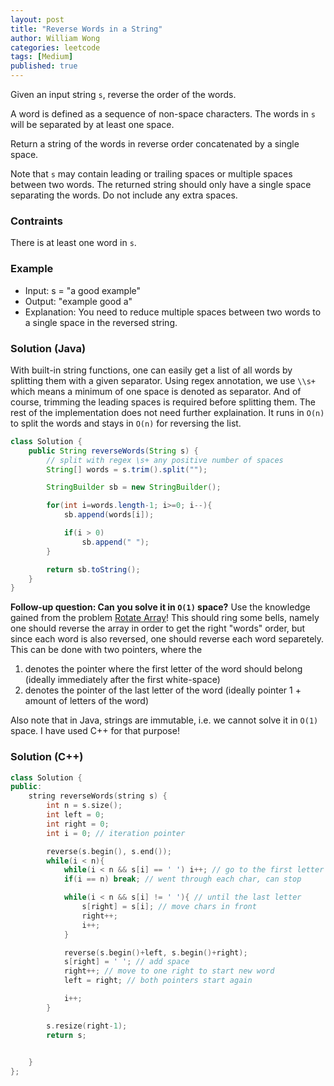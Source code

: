 ```yaml
---
layout: post
title: "Reverse Words in a String"
author: William Wong
categories: leetcode
tags: [Medium]
published: true
---
```

Given an input string `s`, reverse the order of the words.

A word is defined as a sequence of non-space characters. The words in `s` will be separated by at least one space.

Return a string of the words in reverse order concatenated by a single space.

Note that `s` may contain leading or trailing spaces or multiple spaces between two words. 
The returned string should only have a single space separating the words. Do not include any extra spaces.

### Contraints
There is at least one word in `s`.

### Example
- Input: s = "a good   example"
- Output: "example good a"
- Explanation: You need to reduce multiple spaces between two words to a single space in the reversed string.

### Solution (Java)

With built-in string functions, one can easily get a list of all words by splitting them with a given separator.
Using regex annotation, we use `\\s+` which means a minimum of one space is denoted as separator. And of course, trimming the leading spaces
is required before splitting them.
The rest of the implementation does not need further explaination. It runs in `O(n)` to split the words and stays in `O(n)` for reversing the list.

```java
class Solution {
    public String reverseWords(String s) {
        // split with regex \s+ any positive number of spaces
        String[] words = s.trim().split("");

        StringBuilder sb = new StringBuilder();

        for(int i=words.length-1; i>=0; i--){
            sb.append(words[i]);

            if(i > 0)
                sb.append(" ");
        }

        return sb.toString();
    }
}
```

**Follow-up question: Can you solve it in `O(1)` space?**
Use the knowledge gained from the problem [Rotate Array](https://wongwil.github.io/leetcode/2024/04/18/rotate-array.html)! This should ring some bells,
namely one should reverse the array in order to get the right "words" order, but since each word is also reversed, one should reverse each word separetely.
This can be done with two pointers, where the 
1) denotes the pointer where the first letter of the word should belong (ideally immediately after the first white-space)
2) denotes the pointer of the last letter of the word (ideally pointer 1 + amount of letters of the word)

Also note that in Java, strings are immutable, i.e. we cannot solve it in `O(1)` space. I have used C++ for that purpose!

### Solution (C++)
```c++
class Solution {
public:
    string reverseWords(string s) {
        int n = s.size();
        int left = 0; 
        int right = 0; 
        int i = 0; // iteration pointer

        reverse(s.begin(), s.end());
        while(i < n){
            while(i < n && s[i] == ' ') i++; // go to the first letter
            if(i == n) break; // went through each char, can stop

            while(i < n && s[i] != ' '){ // until the last letter
                s[right] = s[i]; // move chars in front
                right++;
                i++;
            }

            reverse(s.begin()+left, s.begin()+right);
            s[right] = ' '; // add space
            right++; // move to one right to start new word
            left = right; // both pointers start again 

            i++;
        }

        s.resize(right-1); 
        return s;
        

    }
};
```




